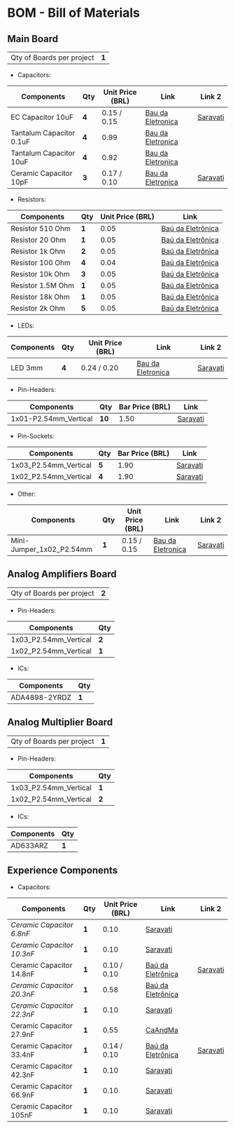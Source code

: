 # BOM - Bill of Materials

## Main Board

|                           |       |
| ------------------------- | ----- |
| Qty of Boards per project | **1** |

* Capacitors: 

| Components               | Qty   |  Unit Price (BRL) | Link                                                                                                      | Link 2 |
| ------------------------ | ----- | ----------------- | --------------------------------------------------------------------------------------------------------- | ------ |
| EC Capacitor 10uF        | **4** | 0.15 / 0.15       | [Bau da Eletronica](https://www.baudaeletronica.com.br/produto/capacitor-eletrolitico-10uf-25v-105c.html) | [Saravati](https://www.saravati.com.br/capacitor-eletrolitico-10uf-16v.html) |
| Tantalum Capacitor 0.1uF | **4** | 0.99              | [Bau da Eletronica](https://www.baudaeletronica.com.br/produto/capacitor-tantalo-01uf-35v.html)           ||
| Tantalum Capacitor 10uF  | **4** | 0.92              | [Bau da Eletronica](https://www.baudaeletronica.com.br/produto/capacitor-tantalo-10uf-16v.html)           ||
| Ceramic Capacitor 10pF   | **3** | 0.17 / 0.10       | [Bau da Eletronica](https://www.baudaeletronica.com.br/produto/capacitor-ceramico-10pf-50v.html)          | [Saravati](https://www.saravati.com.br/capacitor-ceramico-10pf-50v.html) |

* Resistors:

| Components        | Qty   | Unit Price (BRL) | Link                                                                                     |
| ----------------- | ----- | ---------------- | ---------------------------------------------------------------------------------------- |
| Resistor 510 Ohm  | **1** | 0.05             | [Baú da Eletrônica](https://www.baudaeletronica.com.br/produto/resistor-510r-5-14w.html) |
| Resistor 20 Ohm   | **1** | 0.05             | [Baú da Eletrônica](https://www.baudaeletronica.com.br/produto/resistor-20r-5-14w.html)  |
| Resistor 1k Ohm   | **2** | 0.05             | [Baú da Eletrônica](https://www.baudaeletronica.com.br/produto/resistor-1k-5-14w.html)   |
| Resistor 100 Ohm  | **4** | 0.04             | [Baú da Eletrônica](https://www.baudaeletronica.com.br/produto/resistor-100r-5-14w.html) |
| Resistor 10k Ohm  | **3** | 0.05             | [Baú da Eletrônica](https://www.baudaeletronica.com.br/produto/resistor-10k-5-14w.html)  |
| Resistor 1.5M Ohm | **1** | 0.05             | [Baú da Eletrônica](https://www.baudaeletronica.com.br/produto/resistor-1m5-5-14w.html)  |
| Resistor 18k Ohm  | **1** | 0.05             | [Baú da Eletrônica](https://www.baudaeletronica.com.br/produto/resistor-18k-5-14w.html)  |
| Resistor 2k Ohm   | **5** | 0.05             | [Baú da Eletrônica](https://www.baudaeletronica.com.br/produto/resistor-2k-5-14w.html)   |

* LEDs:

| Components | Qty   | Unit Price (BRL) | Link                                                                                     | Link 2 |
| ---------- | ----- | ---------------- | ---------------------------------------------------------------------------------------- | ------ |
| LED 3mm    | **4** | 0.24 / 0.20      | [Bau da Eletronica](https://www.baudaeletronica.com.br/produto/led-difuso-3mm-azul.html) | [Saravati](https://www.saravati.com.br/led-difuso-3mm-azul.html) |

* Pin-Headers:

| Components            | Qty    | Bar Price (BRL) | Link                                                                                               |
| --------------------- | ------ | --------------- | -------------------------------------------------------------------------------------------------- |
| 1x01-P2.54mm_Vertical | **10** | 1.50            | [Saravati](https://www.saravati.com.br/barra-de-pinos-1x40-vias-8-2mm-180-graus-passo-2-54mm.html) |

* Pin-Sockets:

| Components            | Qty   | Bar Price (BRL) | Link                                                                                                |
| --------------------- | ----- | --------------- | --------------------------------------------------------------------------------------------------- |
| 1x03_P2.54mm_Vertical | **5** | 1.90            | [Saravati](https://www.saravati.com.br/soquete-barra-de-pinos-1x40-mci-180-graus-passo-2-54mm.html) |
| 1x02_P2.54mm_Vertical | **4** | 1.90            | [Saravati](https://www.saravati.com.br/soquete-barra-de-pinos-1x40-mci-180-graus-passo-2-54mm.html) |

* Other:

| Components               | Qty   | Unit Price (BRL) | Link                                                                                              | Link 2  |
| ------------------------ | ----- | ---------------- | ------------------------------------------------------------------------------------------------- | ------- |
| Mini-Jumper_1x02_P2.54mm | **1** | 0.15 / 0.15      | [Bau da Eletronica](https://www.baudaeletronica.com.br/produto/conector-mini-jumper-sem-aba.html) | [Saravati](https://www.saravati.com.br/jumper-fecha-contato-preto.html) |

## Analog Amplifiers Board

|                           |       |
| ------------------------- | ----- |
| Qty of Boards per project | **2** |

* Pin-Headers:

| Components            | Qty   |
| --------------------- | ----- |
| 1x03_P2.54mm_Vertical | **2** |
| 1x02_P2.54mm_Vertical | **1** |

* ICs: 

| Components    | Qty   |
| ------------- | ----- |
| ADA4898-2YRDZ | **1** | 

## Analog Multiplier Board

|                           |       |
| ------------------------- | ----- |
| Qty of Boards per project | **1** |

* Pin-Headers:

| Components            | Qty   |
| --------------------- | ----- |
| 1x03_P2.54mm_Vertical | **1** |
| 1x02_P2.54mm_Vertical | **2** |

* ICs: 

| Components | Qty   |
| ---------- | ----- |
| AD633ARZ   | **1** | 

## Experience Components

* Capacitors:

| Components                 | Qty   | Unit Price (BRL) | Link                                                                                             | Link 2    |
| -------------------------- | ----- | ---------------- | ------------------------------------------------------------------------------------------------ | --------- |
| *Ceramic Capacitor 6.8nF*  | **1** | 0.10             | [Saravati](https://www.saravati.com.br/capacitor-ceramico-6-8nf-50v.html)                        |           |
| *Ceramic Capacitor 10.3nF* | **1** | 0.10             | [Saravati](https://www.saravati.com.br/capacitor-ceramico-10nf-50v.html)                         |           |
| Ceramic Capacitor 14.8nF   | **1** | 0.10 / 0.10      | [Baú da Eletrônica](https://www.baudaeletronica.com.br/produto/capacitor-ceramico-15nf-50v.html) | [Saravati](https://www.saravati.com.br/capacitor-ceramico-15nf-50v.html) |
| *Ceramic Capacitor 20.3nF* | **1** | 0.58             | [Baú da Eletrônica](https://www.baudaeletronica.com.br/produto/capacitor-ceramico-20nf-50v.html) |           |
| *Ceramic Capacitor 22.3nF* | **1** | 0.10             | [Saravati](https://www.saravati.com.br/capacitor-ceramico-22nf-50v.html)                         |           |
| Ceramic Capacitor 27.9nF   | **1** | 0.55             | [CaAndMa](https://caandma.com.br/)                                                               |           |
| Ceramic Capacitor 33.4nF   | **1** | 0.14 / 0.10      | [Baú da Eletrônica](https://www.baudaeletronica.com.br/produto/capacitor-ceramico-33nf-50v.html) | [Saravati](https://www.saravati.com.br/capacitor-ceramico-15nf-50v.html) |
| Ceramic Capacitor 42.3nF   | **1** | 0.10             | [Saravati](https://www.saravati.com.br/capacitor-ceramico-47nf-50v.html)                         |           |
| Ceramic Capacitor 66.9nF   | **1** | 0.10             | [Saravati](https://www.saravati.com.br/capacitor-ceramico-68nf-50v.html)                         |           |
| Ceramic Capacitor 105nF    | **1** | 0.10             | [Saravati](https://www.saravati.com.br/capacitor-ceramico-100nf-50v.html)                        |           |

